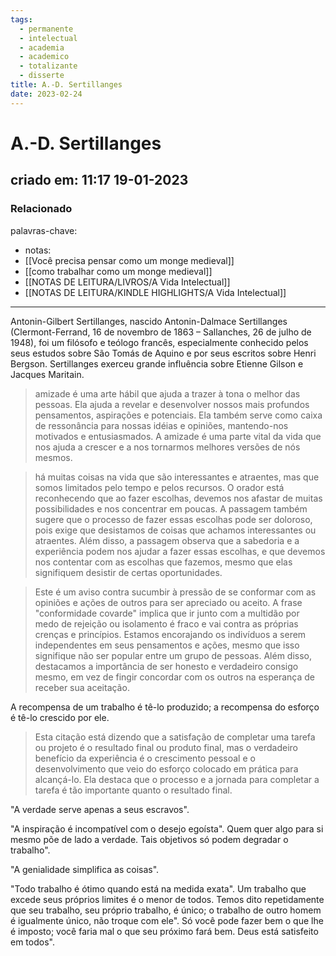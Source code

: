 ```yaml
---
tags:
  - permanente
  - intelectual
  - academia
  - academico
  - totalizante
  - disserte
title: A.-D. Sertillanges
date: 2023-02-24
---
```


# A.-D. Sertillanges

## criado em: 11:17 19-01-2023

### Relacionado

palavras-chave: 

- notas:
- [[Você precisa pensar como um monge medieval]]
- [[como trabalhar como um monge medieval]]
- [[NOTAS DE LEITURA/LIVROS/A Vida Intelectual]]
- [[NOTAS DE LEITURA/KINDLE HIGHLIGHTS/A Vida Intelectual]]
---

Antonin-Gilbert Sertillanges, nascido Antonin-Dalmace Sertillanges (Clermont-Ferrand, 16 de novembro de 1863 – Sallanches, 26 de julho de 1948), foi um filósofo e teólogo francês, especialmente conhecido pelos seus estudos sobre São Tomás de Aquino e por seus escritos sobre Henri Bergson. Sertillanges exerceu grande influência sobre Etienne Gilson e Jacques Maritain.

>amizade é uma arte hábil que ajuda a trazer à tona o melhor das pessoas. Ela ajuda a revelar e desenvolver nossos mais profundos pensamentos, aspirações e potenciais. Ela também serve como caixa de ressonância para nossas idéias e opiniões, mantendo-nos motivados e entusiasmados. A amizade é uma parte vital da vida que nos ajuda a crescer e a nos tornarmos melhores versões de nós mesmos.

> há muitas coisas na vida que são interessantes e atraentes, mas que somos limitados pelo tempo e pelos recursos. O orador está reconhecendo que ao fazer escolhas, devemos nos afastar de muitas possibilidades e nos concentrar em poucas. A passagem também sugere que o processo de fazer essas escolhas pode ser doloroso, pois exige que desistamos de coisas que achamos interessantes ou atraentes. Além disso, a passagem observa que a sabedoria e a experiência podem nos ajudar a fazer essas escolhas, e que devemos nos contentar com as escolhas que fazemos, mesmo que elas signifiquem desistir de certas oportunidades.

> Este é um aviso contra sucumbir à pressão de se conformar com as opiniões e ações de outros para ser apreciado ou aceito. A frase "conformidade covarde" implica que ir junto com a multidão por medo de rejeição ou isolamento é fraco e vai contra as próprias crenças e princípios. Estamos encorajando os indivíduos a serem independentes em seus pensamentos e ações, mesmo que isso signifique não ser popular entre um grupo de pessoas. Além disso, destacamos a importância de ser honesto e verdadeiro consigo mesmo, em vez de fingir concordar com os outros na esperança de receber sua aceitação.

A recompensa de um trabalho é tê-lo produzido; a recompensa do esforço é tê-lo crescido por ele.

>Esta citação está dizendo que a satisfação de completar uma tarefa ou projeto é o resultado final ou produto final, mas o verdadeiro benefício da experiência é o crescimento pessoal e o desenvolvimento que veio do esforço colocado em prática para alcançá-lo. Ela destaca que o processo e a jornada para completar a tarefa é tão importante quanto o resultado final.

"A verdade serve apenas a seus escravos".

"A inspiração é incompatível com o desejo egoísta". Quem quer algo para si mesmo põe de lado a verdade. Tais objetivos só podem degradar o trabalho".

"A genialidade simplifica as coisas".

"Todo trabalho é ótimo quando está na medida exata". Um trabalho que excede seus próprios limites é o menor de todos. Temos dito repetidamente que seu trabalho, seu próprio trabalho, é único; o trabalho de outro homem é igualmente único, não troque com ele". Só você pode fazer bem o que lhe é imposto; você faria mal o que seu próximo fará bem. Deus está satisfeito em todos".

